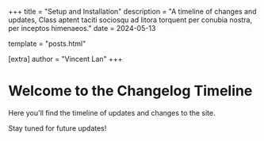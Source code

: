 +++
title = "Setup and Installation"
description = "A timeline of changes and updates, Class aptent taciti sociosqu ad litora torquent per conubia nostra, per inceptos himenaeos."
date = 2024-05-13

template = "posts.html"

[extra]
author = "Vincent Lan"
+++

# Welcome to the Changelog Timeline

Here you'll find the timeline of updates and changes to the site.

Stay tuned for future updates!
